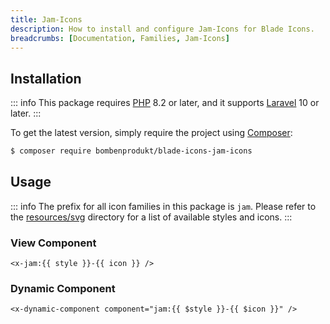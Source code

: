```yaml
---
title: Jam-Icons
description: How to install and configure Jam-Icons for Blade Icons.
breadcrumbs: [Documentation, Families, Jam-Icons]
---
```


## Installation

::: info
This package requires [PHP](https://www.php.net/) 8.2 or later, and it supports [Laravel](https://laravel.com/) 10 or later.
:::

To get the latest version, simply require the project using [Composer](https://getcomposer.org/):

```bash
$ composer require bombenprodukt/blade-icons-jam-icons
```

## Usage

::: info
The prefix for all icon families in this package is `jam`. Please refer to the [resources/svg](https://github.com/BombenProdukt/blade-icons-jam-icons/tree/main/resources/svg) directory for a list of available styles and icons.
:::

### View Component

```blade
<x-jam:{{ style }}-{{ icon }} />
```

### Dynamic Component

```blade
<x-dynamic-component component="jam:{{ $style }}-{{ $icon }}" />
```
